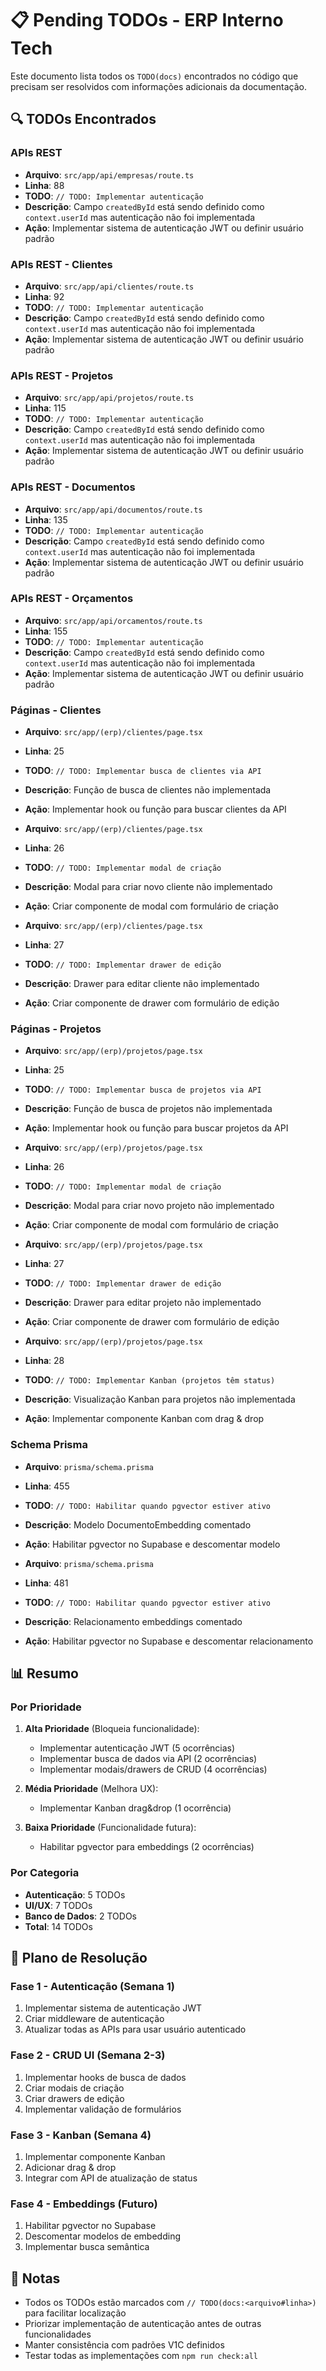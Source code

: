 # 📋 Pending TODOs - ERP Interno Tech

Este documento lista todos os `TODO(docs)` encontrados no código que precisam ser resolvidos com informações adicionais da documentação.

## 🔍 TODOs Encontrados

### APIs REST
- **Arquivo**: `src/app/api/empresas/route.ts`
- **Linha**: 88
- **TODO**: `// TODO: Implementar autenticação`
- **Descrição**: Campo `createdById` está sendo definido como `context.userId` mas autenticação não foi implementada
- **Ação**: Implementar sistema de autenticação JWT ou definir usuário padrão

### APIs REST - Clientes
- **Arquivo**: `src/app/api/clientes/route.ts`
- **Linha**: 92
- **TODO**: `// TODO: Implementar autenticação`
- **Descrição**: Campo `createdById` está sendo definido como `context.userId` mas autenticação não foi implementada
- **Ação**: Implementar sistema de autenticação JWT ou definir usuário padrão

### APIs REST - Projetos
- **Arquivo**: `src/app/api/projetos/route.ts`
- **Linha**: 115
- **TODO**: `// TODO: Implementar autenticação`
- **Descrição**: Campo `createdById` está sendo definido como `context.userId` mas autenticação não foi implementada
- **Ação**: Implementar sistema de autenticação JWT ou definir usuário padrão

### APIs REST - Documentos
- **Arquivo**: `src/app/api/documentos/route.ts`
- **Linha**: 135
- **TODO**: `// TODO: Implementar autenticação`
- **Descrição**: Campo `createdById` está sendo definido como `context.userId` mas autenticação não foi implementada
- **Ação**: Implementar sistema de autenticação JWT ou definir usuário padrão

### APIs REST - Orçamentos
- **Arquivo**: `src/app/api/orcamentos/route.ts`
- **Linha**: 155
- **TODO**: `// TODO: Implementar autenticação`
- **Descrição**: Campo `createdById` está sendo definido como `context.userId` mas autenticação não foi implementada
- **Ação**: Implementar sistema de autenticação JWT ou definir usuário padrão

### Páginas - Clientes
- **Arquivo**: `src/app/(erp)/clientes/page.tsx`
- **Linha**: 25
- **TODO**: `// TODO: Implementar busca de clientes via API`
- **Descrição**: Função de busca de clientes não implementada
- **Ação**: Implementar hook ou função para buscar clientes da API

- **Arquivo**: `src/app/(erp)/clientes/page.tsx`
- **Linha**: 26
- **TODO**: `// TODO: Implementar modal de criação`
- **Descrição**: Modal para criar novo cliente não implementado
- **Ação**: Criar componente de modal com formulário de criação

- **Arquivo**: `src/app/(erp)/clientes/page.tsx`
- **Linha**: 27
- **TODO**: `// TODO: Implementar drawer de edição`
- **Descrição**: Drawer para editar cliente não implementado
- **Ação**: Criar componente de drawer com formulário de edição

### Páginas - Projetos
- **Arquivo**: `src/app/(erp)/projetos/page.tsx`
- **Linha**: 25
- **TODO**: `// TODO: Implementar busca de projetos via API`
- **Descrição**: Função de busca de projetos não implementada
- **Ação**: Implementar hook ou função para buscar projetos da API

- **Arquivo**: `src/app/(erp)/projetos/page.tsx`
- **Linha**: 26
- **TODO**: `// TODO: Implementar modal de criação`
- **Descrição**: Modal para criar novo projeto não implementado
- **Ação**: Criar componente de modal com formulário de criação

- **Arquivo**: `src/app/(erp)/projetos/page.tsx`
- **Linha**: 27
- **TODO**: `// TODO: Implementar drawer de edição`
- **Descrição**: Drawer para editar projeto não implementado
- **Ação**: Criar componente de drawer com formulário de edição

- **Arquivo**: `src/app/(erp)/projetos/page.tsx`
- **Linha**: 28
- **TODO**: `// TODO: Implementar Kanban (projetos têm status)`
- **Descrição**: Visualização Kanban para projetos não implementada
- **Ação**: Implementar componente Kanban com drag & drop

### Schema Prisma
- **Arquivo**: `prisma/schema.prisma`
- **Linha**: 455
- **TODO**: `// TODO: Habilitar quando pgvector estiver ativo`
- **Descrição**: Modelo DocumentoEmbedding comentado
- **Ação**: Habilitar pgvector no Supabase e descomentar modelo

- **Arquivo**: `prisma/schema.prisma`
- **Linha**: 481
- **TODO**: `// TODO: Habilitar quando pgvector estiver ativo`
- **Descrição**: Relacionamento embeddings comentado
- **Ação**: Habilitar pgvector no Supabase e descomentar relacionamento

## 📊 Resumo

### Por Prioridade
1. **Alta Prioridade** (Bloqueia funcionalidade):
   - Implementar autenticação JWT (5 ocorrências)
   - Implementar busca de dados via API (2 ocorrências)
   - Implementar modais/drawers de CRUD (4 ocorrências)

2. **Média Prioridade** (Melhora UX):
   - Implementar Kanban drag&drop (1 ocorrência)

3. **Baixa Prioridade** (Funcionalidade futura):
   - Habilitar pgvector para embeddings (2 ocorrências)

### Por Categoria
- **Autenticação**: 5 TODOs
- **UI/UX**: 7 TODOs
- **Banco de Dados**: 2 TODOs
- **Total**: 14 TODOs

## 🎯 Plano de Resolução

### Fase 1 - Autenticação (Semana 1)
1. Implementar sistema de autenticação JWT
2. Criar middleware de autenticação
3. Atualizar todas as APIs para usar usuário autenticado

### Fase 2 - CRUD UI (Semana 2-3)
1. Implementar hooks de busca de dados
2. Criar modais de criação
3. Criar drawers de edição
4. Implementar validação de formulários

### Fase 3 - Kanban (Semana 4)
1. Implementar componente Kanban
2. Adicionar drag & drop
3. Integrar com API de atualização de status

### Fase 4 - Embeddings (Futuro)
1. Habilitar pgvector no Supabase
2. Descomentar modelos de embedding
3. Implementar busca semântica

## 📝 Notas

- Todos os TODOs estão marcados com `// TODO(docs:<arquivo#linha>)` para facilitar localização
- Priorizar implementação de autenticação antes de outras funcionalidades
- Manter consistência com padrões V1C definidos
- Testar todas as implementações com `npm run check:all`
